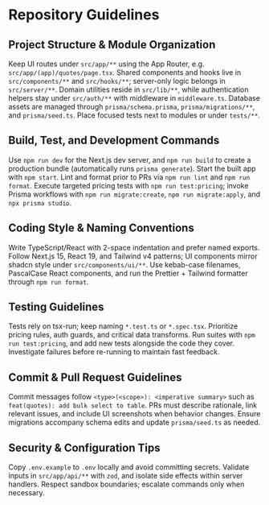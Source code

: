 # Repository Guidelines

## Project Structure & Module Organization
Keep UI routes under `src/app/**` using the App Router, e.g. `src/app/(app)/quotes/page.tsx`. Shared components and hooks live in `src/components/**` and `src/hooks/**`; server-only logic belongs in `src/server/**`. Domain utilities reside in `src/lib/**`, while authentication helpers stay under `src/auth/**` with middleware in `middleware.ts`. Database assets are managed through `prisma/schema.prisma`, `prisma/migrations/**`, and `prisma/seed.ts`. Place focused tests next to modules or under `tests/**`.

## Build, Test, and Development Commands
Use `npm run dev` for the Next.js dev server, and `npm run build` to create a production bundle (automatically runs `prisma generate`). Start the built app with `npm start`. Lint and format prior to PRs via `npm run lint` and `npm run format`. Execute targeted pricing tests with `npm run test:pricing`; invoke Prisma workflows with `npm run migrate:create`, `npm run migrate:apply`, and `npx prisma studio`.

## Coding Style & Naming Conventions
Write TypeScript/React with 2-space indentation and prefer named exports. Follow Next.js 15, React 19, and Tailwind v4 patterns; UI components mirror shadcn style under `src/components/ui/**`. Use kebab-case filenames, PascalCase React components, and run the Prettier + Tailwind formatter through `npm run format`.

## Testing Guidelines
Tests rely on tsx-run; keep naming `*.test.ts` or `*.spec.tsx`. Prioritize pricing rules, auth guards, and critical data transforms. Run suites with `npm run test:pricing`, and add new tests alongside the code they cover. Investigate failures before re-running to maintain fast feedback.

## Commit & Pull Request Guidelines
Commit messages follow `<type>(<scope>): <imperative summary>` such as `feat(quotes): add bulk select to table`. PRs must describe rationale, link relevant issues, and include UI screenshots when behavior changes. Ensure migrations accompany schema edits and update `prisma/seed.ts` as needed.

## Security & Configuration Tips
Copy `.env.example` to `.env` locally and avoid committing secrets. Validate inputs in `src/app/api/**` with `zod`, and isolate side effects within server handlers. Respect sandbox boundaries; escalate commands only when necessary.
